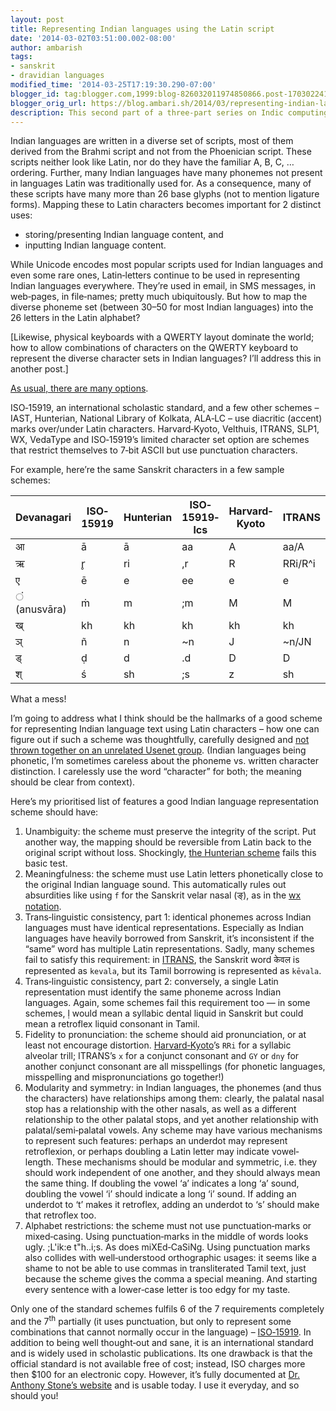 ```yaml
---
layout: post
title: Representing Indian languages using the Latin script
date: '2014-03-02T03:51:00.002-08:00'
author: ambarish
tags:
- sanskrit
- dravidian languages
modified_time: '2014-03-25T17:19:30.290-07:00'
blogger_id: tag:blogger.com,1999:blog-826032011974850866.post-1703022419470013797
blogger_orig_url: https://blog.ambari.sh/2014/03/representing-indian-languages-using.html
description: This second part of a three‐part series on Indic computing focusses on the best Latin‐script representation of Indian language characters.
---
```


Indian languages are written in a diverse set of scripts, most of them derived from the Brahmi script and not from the Phoenician script. These scripts neither look like Latin, nor do they have the familiar A, B, C, … ordering. Further, many Indian languages have many phonemes not present in languages Latin was traditionally used for. As a consequence, many of these scripts have many more than 26 base glyphs (not to mention ligature forms). Mapping these to Latin characters becomes important for 2 distinct uses:

* storing/presenting Indian language content, and
* inputting Indian language content.

While Unicode encodes most popular scripts used for Indian languages and even some rare ones, Latin‐letters continue to be used in representing Indian languages everywhere. Theyʼre used in email, in SMS messages, in web‐pages, in file‐names; pretty much ubiquitously. But how to map the diverse phoneme set (between 30–50 for most Indian languages) into the 26 letters in the Latin alphabet?

[Likewise, physical keyboards with a QWERTY layout dominate the world; how to allow combinations of characters on the QWERTY keyboard to represent the diverse character sets in Indian languages? Iʼll address this in another post.]

[As usual, there are many options](http://www.quotationspage.com/quote/473.html).

ISO‐15919, an international scholastic standard, and a few other schemes – IAST, Hunterian, National Library of Kolkata, ALA‐LC – use diacritic (accent) marks over/under Latin characters. Harvard‐Kyoto, Velthuis, ITRANS, SLP1, WX, VedaType and ISO‐15919ʼs limited character set option are schemes that restrict themselves to 7‐bit ASCII but use punctuation characters.

For example, hereʼre the same Sanskrit characters in a few sample schemes:

| Devanagari  | ISO‐15919 | Hunterian | ISO‐15919‐lcs | Harvard‐Kyoto | ITRANS  |
|-------------|-----------|-----------|---------------|---------------|---------|
| आ           | ā         | ā         | aa            | A             | aa/A    |
| ऋ           | r̥         | ri        | ,r            | R             | RRi/R^i |
| ए           | ē         | e         | ee            | e             | e       |
| ं (anusvāra)  | ṁ         | m         | ;m            | M             | M       |
| ख्           | kh        | kh        | kh            | kh            | kh      |
| ञ्           | ñ         | n         | ~n            | J             | ~n/JN   |
| ड्           | ḍ         | d         | .d            | D             | D       |
| श्           | ś         | sh        | ;s            | z             | sh      |

What a mess!

Iʼm going to address what I think should be the hallmarks of a good scheme for representing Indian language text using Latin characters – how one can figure out if such a scheme was thoughtfully, carefully designed and [not thrown together on an unrelated Usenet group](https://groups.google.com/forum/#!topic/rec.music.indian.misc/9nHIH9AQ8ns). (Indian languages being phonetic, Iʼm sometimes careless about the phoneme vs. written character distinction. I carelessly use the word “character” for both; the meaning should be clear from context).

Hereʼs my prioritised list of features a good Indian language representation scheme should have:

1. Unambiguity: the scheme must preserve the integrity of the script. Put another way, the mapping should be reversible from Latin back to the original script without loss. Shockingly, [the Hunterian scheme](https://en.wikipedia.org/wiki/Hunterian_transliteration) fails this basic test.
1. Meaningfulness: the scheme must use Latin letters phonetically close to the original Indian language sound. This automatically rules out absurdities like using `f` for the Sanskrit velar nasal (ङ्), as in the [wx notation](https://en.wikipedia.org/wiki/Wx-encoding).
1. Trans‐linguistic consistency, part 1: identical phonemes across Indian languages must have identical representations. Especially as Indian languages have heavily borrowed from Sanskrit, itʼs inconsistent if the “same” word has multiple Latin representations. Sadly, many schemes fail to satisfy this requirement: in [ITRANS](http://www.aczoom.com/itrans/), the Sanskrit word केवल is represented as `kevala`, but its Tamil borrowing is represented as `kēvala`.
1. Trans‐linguistic consistency, part 2: conversely, a single Latin representation must identify the same phoneme across Indian languages. Again, some schemes fail this requirement too — in some schemes, ḷ would mean a syllabic dental liquid in Sanskrit but could mean a retroflex liquid consonant in Tamil.
1. Fidelity to pronunciation: the scheme should aid pronunciation, or at least not encourage distortion. [Harvard‐Kyoto](https://en.wikipedia.org/wiki/Harvard-Kyoto)ʼs `RRi` for a syllabic alveolar trill; ITRANSʼs `x` for a conjunct consonant and `GY` or `dny` for another conjunct consonant are all misspellings (for phonetic languages, misspelling and mispronunciations go together!)
1. Modularity and symmetry: in Indian languages, the phonemes (and thus the characters) have relationships among them: clearly, the palatal nasal stop has a relationship with the other nasals, as well as a different relationship to the other palatal stops, and yet another relationship with palatal/semi‐palatal vowels. Any scheme may have various mechanisms to represent such features: perhaps an underdot may represent retroflexion, or perhaps doubling a Latin letter may indicate vowel‐length. These mechanisms should be modular and symmetric, i.e. they should work independent of one another, and they should always mean the same thing. If doubling the vowel ‘a’ indicates a long ‘a’ sound, doubling the vowel ‘i’ should indicate a long ‘i’ sound. If adding an underdot to ‘t’ makes it retroflex, adding an underdot to ‘s’ should make that retroflex too.
1. Alphabet restrictions: the scheme must not use punctuation‐marks or mixed‐casing. Using punctuation‐marks in the middle of words looks ugly. ;L'ik:e t"h..i;s. As does miXEd‐CaSiNg. Using punctuation marks also collides with well‐understood orthographic usages: it seems like a shame to not be able to use commas in transliterated Tamil text, just because the scheme gives the comma a special meaning. And starting every sentence with a lower‐case letter is too edgy for my taste.

Only one of the standard schemes fulfils 6 of the 7 requirements completely and the 7<sup>th</sup> partially (it uses punctuation, but only to represent some combinations that cannot normally occur in the language) – [ISO‐15919](http://www.iso.org/iso/iso_catalogue/catalogue_tc/catalogue_detail.htm?csnumber=28333). In addition to being well thought‐out and sane, it is an international standard and is widely used in scholastic publications. Its one drawback is that the official standard is not available free of cost; instead, ISO charges more then $100 for an electronic copy. However, itʼs fully documented at [Dr. Anthony Stoneʼs website](http://homepage.ntlworld.com/stone‐catend/translit.htm) and is usable today. I use it everyday, and so should you!
